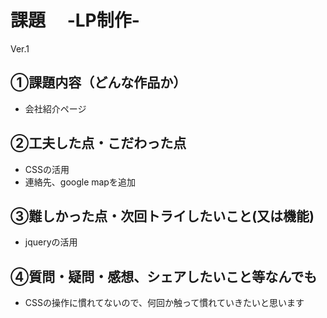 # 課題　 -LP制作-
Ver.1

## ①課題内容（どんな作品か）
- 会社紹介ページ

## ②工夫した点・こだわった点
- CSSの活用
- 連絡先、google mapを追加

## ③難しかった点・次回トライしたいこと(又は機能)
- jqueryの活用

## ④質問・疑問・感想、シェアしたいこと等なんでも
- CSSの操作に慣れてないので、何回か触って慣れていきたいと思います